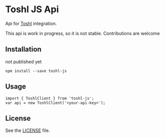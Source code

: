 Toshl JS Api
========================

Api for [Toshl](https://toshl.com/) integration.

This api is work in progress, so it is not stable. Contributions are welcome

## Installation

not published yet

    npm install --save toshl-js

## Usage

    import { ToshlClient } from 'toshl-js';
    var api = new ToshlClient('<your-api-key>');

## License

See the [LICENSE](LICENSE) file.

